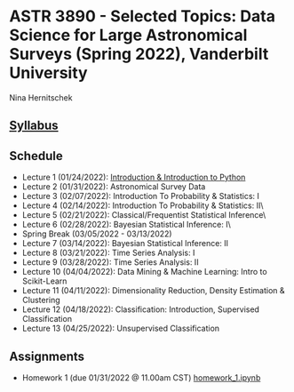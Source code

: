 # ASTR 3890 - Selected Topics: Data Science for Large Astronomical Surveys (Spring 2022), Vanderbilt University

Nina Hernitschek

## [Syllabus](astr3890_syllabus.pdf)

## Schedule

* Lecture 1 (01/24/2022): [Introduction & Introduction to Python](class_notebooks/lecture_1.ipynb)
* Lecture 2 (01/31/2022): Astronomical Survey Data
* Lecture 3 (02/07/2022): Introduction To Probability & Statistics: I
* Lecture 4 (02/14/2022): Introduction To Probability & Statistics: II\\
* Lecture 5 (02/21/2022): Classical/Frequentist Statistical Inference\\
* Lecture 6 (02/28/2022): Bayesian Statistical Inference: I\\
* Spring Break (03/05/2022 - 03/13/2022)
* Lecture 7 (03/14/2022): Bayesian Statistical Inference: II
* Lecture 8 (03/21/2022): Time Series Analysis: I
* Lecture 9 (03/28/2022): Time Series Analysis: II
* Lecture 10 (04/04/2022): Data Mining \& Machine Learning: Intro to Scikit-Learn
* Lecture 11 (04/11/2022): Dimensionality Reduction, Density Estimation & Clustering
* Lecture 12 (04/18/2022): Classification: Introduction, Supervised Classification
* Lecture 13 (04/25/2022): Unsupervised Classification

## Assignments

* Homework 1 (due 01/31/2022 @ 11.00am CST) [homework_1.ipynb](homework_notebooks/homework_1.ipynb)
